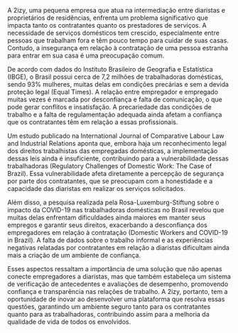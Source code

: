 A 2izy, uma pequena empresa que atua na intermediação entre diaristas e proprietários de residências, enfrenta um problema significativo que impacta tanto os contratantes quanto os prestadores de serviços. A necessidade de serviços domésticos tem crescido, especialmente entre pessoas que trabalham fora e têm pouco tempo para cuidar de suas casas. Contudo, a insegurança em relação à contratação de uma pessoa estranha para entrar em sua casa é uma preocupação comum.

De acordo com dados do Instituto Brasileiro de Geografia e Estatística (IBGE), o Brasil possui cerca de 7,2 milhões de trabalhadoras domésticas, sendo 93% mulheres, muitas delas em condições precárias e sem a devida proteção legal (Equal Times). A relação entre empregador e empregado muitas vezes é marcada por desconfiança e falta de comunicação, o que pode gerar conflitos e insatisfação. A precariedade das condições de trabalho e a falta de regulamentação adequada ainda afetam a confiança que os contratantes têm em relação a essas profissionais.

Um estudo publicado na International Journal of Comparative Labour Law and Industrial Relations aponta que, embora haja um reconhecimento legal dos direitos trabalhistas das empregadas domésticas, a implementação dessas leis ainda é insuficiente, contribuindo para a vulnerabilidade dessas trabalhadoras (Regulatory Challenges of Domestic Work: The Case of Brazil). Essa vulnerabilidade afeta diretamente a percepção de segurança por parte dos contratantes, que se preocupam com a honestidade e a capacidade das diaristas em realizar os serviços solicitados.

Além disso, a pesquisa realizada pela Rosa-Luxemburg-Stiftung sobre o impacto da COVID-19 nas trabalhadoras domésticas no Brasil revelou que muitas delas enfrentam dificuldades ainda maiores em manter seus empregos e garantir seus direitos, exacerbando a desconfiança dos empregadores em relação à contratação (Domestic Workers and COVID-19 in Brazil). A falta de dados sobre o trabalho informal e as experiências negativas relatadas por contratantes em relação a diaristas dificultam ainda mais a criação de um ambiente de confiança.

Esses aspectos ressaltam a importância de uma solução que não apenas conecte empregadores a diaristas, mas que também estabeleça um sistema de verificação de antecedentes e avaliações de desempenho, promovendo confiança e transparência nas relações de trabalho. A 2izy, portanto, tem a oportunidade de inovar ao desenvolver uma plataforma que resolva essas questões, garantindo um ambiente seguro tanto para os contratantes quanto para as trabalhadoras, contribuindo assim para a melhoria da qualidade de vida de todos os envolvidos.